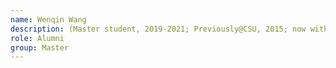 ```yaml
---
name: Wenqin Wang 
description: (Master student, 2019-2021; Previously@CSU, 2015; now with TP-Link)
role: Alumni
group: Master
---
```

